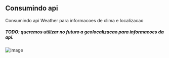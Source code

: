 ## Consumindo api

Consumindo api Weather para informacoes de clima e localizacao



##### TODO: queremos utilizar no futuro a geolocalizacao para informacoes da api.


![image](https://user-images.githubusercontent.com/25234963/158039650-103bf101-127a-43c0-ae75-c192c2eefd3d.png)


